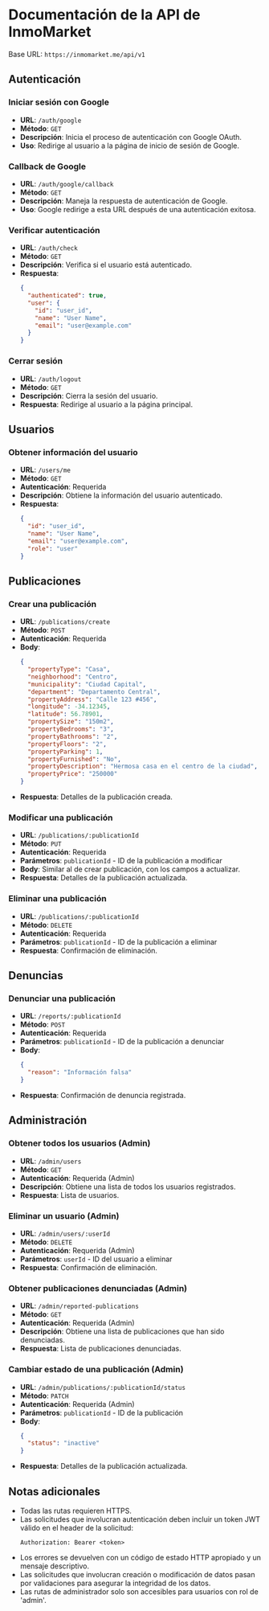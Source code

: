 # Documentación de la API de InmoMarket

Base URL: `https://inmomarket.me/api/v1`

## Autenticación

### Iniciar sesión con Google

- **URL**: `/auth/google`
- **Método**: `GET`
- **Descripción**: Inicia el proceso de autenticación con Google OAuth.
- **Uso**: Redirige al usuario a la página de inicio de sesión de Google.

### Callback de Google

- **URL**: `/auth/google/callback`
- **Método**: `GET`
- **Descripción**: Maneja la respuesta de autenticación de Google.
- **Uso**: Google redirige a esta URL después de una autenticación exitosa.

### Verificar autenticación

- **URL**: `/auth/check`
- **Método**: `GET`
- **Descripción**: Verifica si el usuario está autenticado.
- **Respuesta**:
  ```json
  {
    "authenticated": true,
    "user": {
      "id": "user_id",
      "name": "User Name",
      "email": "user@example.com"
    }
  }
  ```

### Cerrar sesión

- **URL**: `/auth/logout`
- **Método**: `GET`
- **Descripción**: Cierra la sesión del usuario.
- **Respuesta**: Redirige al usuario a la página principal.

## Usuarios

### Obtener información del usuario

- **URL**: `/users/me`
- **Método**: `GET`
- **Autenticación**: Requerida
- **Descripción**: Obtiene la información del usuario autenticado.
- **Respuesta**:
  ```json
  {
    "id": "user_id",
    "name": "User Name",
    "email": "user@example.com",
    "role": "user"
  }
  ```

## Publicaciones

### Crear una publicación

- **URL**: `/publications/create`
- **Método**: `POST`
- **Autenticación**: Requerida
- **Body**:
  ```json
  {
    "propertyType": "Casa",
    "neighborhood": "Centro",
    "municipality": "Ciudad Capital",
    "department": "Departamento Central",
    "propertyAddress": "Calle 123 #456",
    "longitude": -34.12345,
    "latitude": 56.78901,
    "propertySize": "150m2",
    "propertyBedrooms": "3",
    "propertyBathrooms": "2",
    "propertyFloors": "2",
    "propertyParking": 1,
    "propertyFurnished": "No",
    "propertyDescription": "Hermosa casa en el centro de la ciudad",
    "propertyPrice": "250000"
  }
  ```
- **Respuesta**: Detalles de la publicación creada.

### Modificar una publicación

- **URL**: `/publications/:publicationId`
- **Método**: `PUT`
- **Autenticación**: Requerida
- **Parámetros**: `publicationId` - ID de la publicación a modificar
- **Body**: Similar al de crear publicación, con los campos a actualizar.
- **Respuesta**: Detalles de la publicación actualizada.

### Eliminar una publicación

- **URL**: `/publications/:publicationId`
- **Método**: `DELETE`
- **Autenticación**: Requerida
- **Parámetros**: `publicationId` - ID de la publicación a eliminar
- **Respuesta**: Confirmación de eliminación.

## Denuncias

### Denunciar una publicación

- **URL**: `/reports/:publicationId`
- **Método**: `POST`
- **Autenticación**: Requerida
- **Parámetros**: `publicationId` - ID de la publicación a denunciar
- **Body**:
  ```json
  {
    "reason": "Información falsa"
  }
  ```
- **Respuesta**: Confirmación de denuncia registrada.

## Administración

### Obtener todos los usuarios (Admin)

- **URL**: `/admin/users`
- **Método**: `GET`
- **Autenticación**: Requerida (Admin)
- **Descripción**: Obtiene una lista de todos los usuarios registrados.
- **Respuesta**: Lista de usuarios.

### Eliminar un usuario (Admin)

- **URL**: `/admin/users/:userId`
- **Método**: `DELETE`
- **Autenticación**: Requerida (Admin)
- **Parámetros**: `userId` - ID del usuario a eliminar
- **Respuesta**: Confirmación de eliminación.

### Obtener publicaciones denunciadas (Admin)

- **URL**: `/admin/reported-publications`
- **Método**: `GET`
- **Autenticación**: Requerida (Admin)
- **Descripción**: Obtiene una lista de publicaciones que han sido denunciadas.
- **Respuesta**: Lista de publicaciones denunciadas.

### Cambiar estado de una publicación (Admin)

- **URL**: `/admin/publications/:publicationId/status`
- **Método**: `PATCH`
- **Autenticación**: Requerida (Admin)
- **Parámetros**: `publicationId` - ID de la publicación
- **Body**:
  ```json
  {
    "status": "inactive"
  }
  ```
- **Respuesta**: Detalles de la publicación actualizada.

## Notas adicionales

- Todas las rutas requieren HTTPS.
- Las solicitudes que involucran autenticación deben incluir un token JWT válido en el header de la solicitud:
  ```
  Authorization: Bearer <token>
  ```
- Los errores se devuelven con un código de estado HTTP apropiado y un mensaje descriptivo.
- Las solicitudes que involucran creación o modificación de datos pasan por validaciones para asegurar la integridad de los datos.
- Las rutas de administrador solo son accesibles para usuarios con rol de 'admin'.

